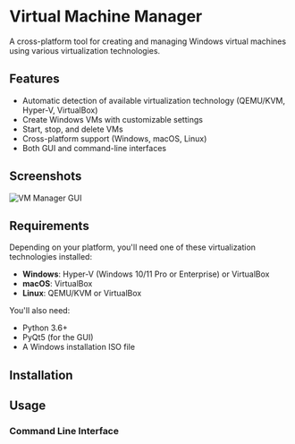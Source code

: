 # Virtual Machine Manager

A cross-platform tool for creating and managing Windows virtual machines using various virtualization technologies.

## Features

- Automatic detection of available virtualization technology (QEMU/KVM, Hyper-V, VirtualBox)
- Create Windows VMs with customizable settings
- Start, stop, and delete VMs
- Cross-platform support (Windows, macOS, Linux)
- Both GUI and command-line interfaces

## Screenshots

![VM Manager GUI](https://github.com/yourusername/windows-vm-manager/raw/main/screenshots/gui.png)

## Requirements

Depending on your platform, you'll need one of these virtualization technologies installed:

- **Windows**: Hyper-V (Windows 10/11 Pro or Enterprise) or VirtualBox
- **macOS**: VirtualBox
- **Linux**: QEMU/KVM or VirtualBox

You'll also need:
- Python 3.6+
- PyQt5 (for the GUI)
- A Windows installation ISO file

## Installation

## Usage

### Command Line Interface
